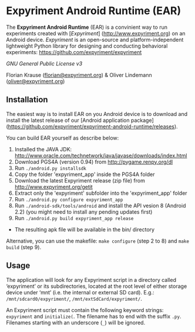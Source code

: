 Expyriment Android Runtime (EAR)
================================

The **Expyriment Android Runtime** (EAR) is a convinient way to run experiments created with [*Expyriment*] (http://www.expyriment.org) on an Android device. *Expyriment* is an open-source and platform-independent lightweight Python library for designing and conducting behavioral experiments: https://github.com/expyriment/expyriment


*GNU General Public License v3*

Florian Krause (florian@expyriment.org) & Oliver Lindemann (oliver@expyriment.org)



Installation
------------
The easiest way is to install EAR on you Android device is to download and install the latest release of our [Android application package] (https://github.com/expyriment/expyriment-android-runtime/releases).

You can build EAR yourself as describe below:

1. Installed the JAVA JDK: http://www.oracle.com/technetwork/java/javase/downloads/index.html
2. Download PGS4A (version 0.94) from http://pygame.renpy.org/dl
3. Run `./android.py installsdk`
4. Copy the folder 'expyriment_app' inside the PGS4A folder
5. Download the latest Expyriment release (zip file) from http://www.expyriment.org/getit
6. Extract only the 'expyriment' subfolder into the 'expyriment_app' folder
7. Run `./android.py configure expyriment_app`
8. Run `./android-sdk/tools/android` and install the API vesion 8 (Android 2.2) (you might need to install any pending updates first)
9. Run `./android.py build expyriment_app release`
* The resulting apk file will be available in the bin/ directory

Alternative, you can use the makefile: `make configure` (step 2 to 8) and `make build` (step 9). 


Usage
-----
The application will look for any Expyriment script in a directory called ‘expyriment’ or its subdirectories, located at the root level of either storage device under ‘mnt’ (i.e. the internal or external SD card). E.g.: 
`/mnt/sdcard0/expyriment/`, `/mnt/extSdCard/expyriment/`. 

An Expyriment script must contain the following keyword strings: `expyriment` and
`initialize(`. The filename has to end with the suffix `.py`. Filenames starting with
an underscore (`_`) will be ignored.
